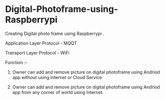 # Digital-Photoframe-using-Raspberrypi

Creating Digital photo frame using Raspberrypi .

Application Layer Protocol - MQQT

Transport Layer Protocol - WiFi

Function :- 

1. Owner can add and remove picture on digital photoframe using Andriod app without using Internet or Cloud Service

2. Owner can add and remove picture on digital photoframe using Andriod app from any corner of world using Internet.
